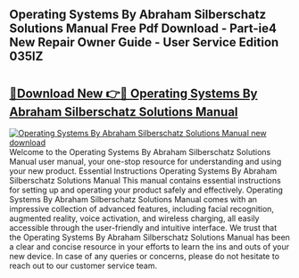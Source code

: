 ## Operating Systems By Abraham Silberschatz Solutions Manual Free Pdf Download - Part-ie4 New Repair Owner Guide - User Service Edition 035lZ

# <h2><a href="http://bc55095.oget.top/?id=Operating+Systems+By+Abraham+Silberschatz+Solutions+Manual">🔗Download New 👉🔴 Operating Systems By Abraham Silberschatz Solutions Manual</a></h2>

[![Operating Systems By Abraham Silberschatz Solutions Manual new download](https://i.imgur.com/5g1atiW.png)](http://bc55095.oget.top/?id=Operating+Systems+By+Abraham+Silberschatz+Solutions+Manual)
Welcome to the Operating Systems By Abraham Silberschatz Solutions Manual user manual, your one-stop resource for understanding and using your new product. Essential Instructions Operating Systems By Abraham Silberschatz Solutions Manual This manual contains essential instructions for setting up and operating your product safely and effectively. Operating Systems By Abraham Silberschatz Solutions Manual comes with an impressive collection of advanced features, including facial recognition, augmented reality, voice activation, and wireless charging, all easily accessible through the user-friendly and intuitive interface. We trust that the Operating Systems By Abraham Silberschatz Solutions Manual has been a clear and concise resource in your efforts to learn the ins and outs of your new device. In case of any queries or concerns, please do not hesitate to reach out to our customer service team.
